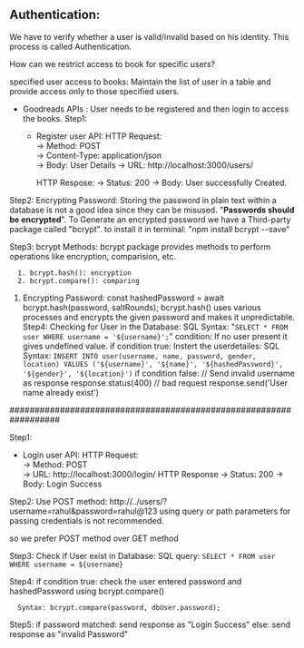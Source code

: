 ## Authentication: 
We have to verify whether a user is valid/invalid based on his identity.
This process is called Authentication.

How can we restrict access to book for specific users?

specified user access to books: Maintain the list of user in a table and provide access only to those specified users.

- Goodreads APIs : User needs to be registered and then login to access the books.
Step1:
   - Register user API:
      HTTP Request:         
         -> Method: POST                                                 
         -> Content-Type: application/json                               
         -> Body: User Details
         -> URL: http://localhost:3000/users/

     HTTP Respose:
        -> Status: 200
        -> Body: User successfully Created.

Step2:
   Encrypting Password:
    Storing the password in plain text within a database is not a good idea since they can be misused.
    "**Passwords should be encrypted**".
    To Generate an encrypted password we have a Third-party package called "bcrypt".
    to install it in terminal: "npm install bcrypt --save"

Step3: 
    bcrypt Methods:
      bcrypt package provides methods to perform operations like encryption, comparision, etc.

      1. bcrypt.hash(): encryption
      2. bcrypt.compare(): comparing

   1. Encrypting Password:
                  const hashedPassword = await bcrypt.hash(password, saltRounds);
      bcrypt.hash() uses various processes and encrypts the given password and makes it unpredictable.
Step4:
   Checking for User in the Database:
   SQL Syntax:
            "`SELECT * FROM user WHERE username = '${username}';`"
   condition: If no user present it gives undefined value.
   if condition true:
      Instert the userdetailes:
       SQL Syntax: `INSERT INTO user(username, name, password, gender, location) VALUES ('${username}', '${name}', '${hashedPassword}', '${gender}', '${location}')`
   if condition false:
      // Send invalid username as response
      response.status(400) // bad request
      response.send('User name already exist')

##################################################################

Step1:
   - Login user API:
      HTTP Request:                                                  
         -> Method: POST                                                                    
         -> URL: http://localhost:3000/login/
     HTTP Response
        -> Status: 200
        -> Body: Login Success

Step2:
   Use POST method:
   http://../users/?username=rahul&password=rahul@123
   using query or path parameters for passing credentials is not recommended.

   so we prefer POST method over GET method

Step3:
   Check if User exist in Database:
      SQL query:
         `SELECT * FROM user WHERE username = ${username}`

Step4:
   if condition true:
      check the user entered password and hashedPassword using bcrypt.compare()

      Syntax: bcrypt.compare(password, dbUser.password);

Step5:
   if password matched:
      send response as "Login Success"
   else:
      send response as "invalid Password"
      

